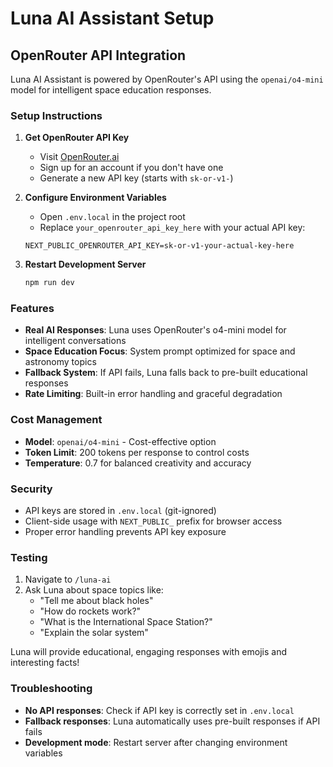 # Luna AI Assistant Setup

## OpenRouter API Integration

Luna AI Assistant is powered by OpenRouter's API using the `openai/o4-mini` model for intelligent space education responses.

### Setup Instructions

1. **Get OpenRouter API Key**
   - Visit [OpenRouter.ai](https://openrouter.ai/keys)
   - Sign up for an account if you don't have one
   - Generate a new API key (starts with `sk-or-v1-`)

2. **Configure Environment Variables**
   - Open `.env.local` in the project root
   - Replace `your_openrouter_api_key_here` with your actual API key:
   ```
   NEXT_PUBLIC_OPENROUTER_API_KEY=sk-or-v1-your-actual-key-here
   ```

3. **Restart Development Server**
   ```bash
   npm run dev
   ```

### Features

- **Real AI Responses**: Luna uses OpenRouter's o4-mini model for intelligent conversations
- **Space Education Focus**: System prompt optimized for space and astronomy topics
- **Fallback System**: If API fails, Luna falls back to pre-built educational responses
- **Rate Limiting**: Built-in error handling and graceful degradation

### Cost Management

- **Model**: `openai/o4-mini` - Cost-effective option
- **Token Limit**: 200 tokens per response to control costs
- **Temperature**: 0.7 for balanced creativity and accuracy

### Security

- API keys are stored in `.env.local` (git-ignored)
- Client-side usage with `NEXT_PUBLIC_` prefix for browser access
- Proper error handling prevents API key exposure

### Testing

1. Navigate to `/luna-ai`
2. Ask Luna about space topics like:
   - "Tell me about black holes"
   - "How do rockets work?"
   - "What is the International Space Station?"
   - "Explain the solar system"

Luna will provide educational, engaging responses with emojis and interesting facts!

### Troubleshooting

- **No API responses**: Check if API key is correctly set in `.env.local`
- **Fallback responses**: Luna automatically uses pre-built responses if API fails
- **Development mode**: Restart server after changing environment variables